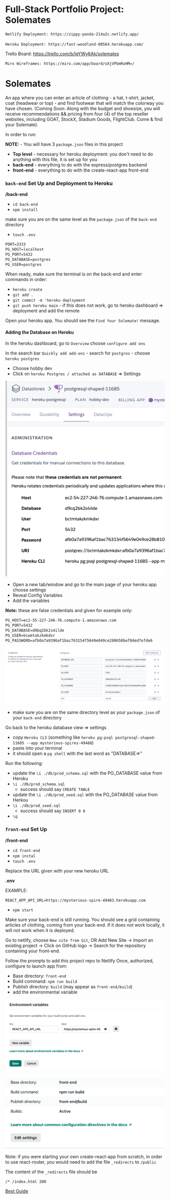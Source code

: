 # Full-Stack Portfolio Project: Solemates

	Netlify Deployment: https://zippy-panda-214a2c.netlify.app/

	Heroku Deployment: https://fast-woodland-00564.herokuapp.com/
  
  Trello Board: https://trello.com/b/leYWy6Ak/solemates
  
	Miro Wireframes: https://miro.com/app/board/uXjVPbmRoHM=/

# Solemates

An app where you can enter an article of clothing - a hat, t-shirt, jacket, coat (headwear or top) - and find footwear that will match the colorway you have chosen. (Coming Soon: Along with the budget and shoesize, you will receive recommendations && pricing from four (4) of the top reseller websites, including GOAT, StockX, Stadium Goods, FlightClub. Come & find your Solemate).


In order to run:

**NOTE:** - You will have 3 `package.json` files in this project

- **Top level** - necessary for heroku deployment: you don't need to do anything with this file, it is set up for you
- **back-end** - everything to do with the express/postgres backend
- **front-end** - everything to do with the create-react-app front-end

### `back-end` Set Up and Deployment to Heroku

**/back-end**

- `cd back-end`
- `npm install`

make sure you are on the same level as the `package.json` of the `back-end` directory
- `touch .env`

```
PORT=3333
PG_HOST=localhost
PG_PORT=5432
PG_DATABASE=postgres
PG_USER=postgres
```

When ready, make sure the terminal is on the back-end and enter commands in order:

- `heroku create`
- `git add .`
- `git commit -m 'heroku deployment`
- `git push heroku main` - if this does not work, go to heroku dashboard => deployment and add the remote

Open your heroku app. You should see the `Find Your Solemate!` message.

#### Adding the Database on Heroku

In the heroku dashboard, go to `Overview` choose `configure add ons`

In the search bar `Quickly add add-ons` - search for `postgres` - choose `heroku postgres`

- Choose hobby dev
- Click on `heroku Postgres / attached as DATABASE` => Settings

![](./assets/heroku-database-dash.png)

- Open a new tab/window and go to the main page of your heroku app choose settings
- Reveal Config Variables
- Add the variables

**Note:** these are false credentials and given for example only:

```
PG_HOST=ec2-55-227-246-76.compute-1.amazonaws.com
PG_PORT=5432
PG_DATABASE=d9bq2bk2s4ilde
PG_USER=bcwmtakzkmkdxr
PG_PASSWORD=afb0a7a9396af1bac763154f5649e049ce280658bef0ded7efde6
```

![](./assets/heroku-config-vars.png)

- make sure you are on the same directory level as your `package.json` of your `back-end` directory

Go back to the heroku database view => settings

- copy `Heroku CLI` (something like `heroku pg:psql postgresql-shaped-11685 --app mysterious-spires-49488`)
- paste into your terminal
- it should open a `pg shell` with the last word as "DATABASE=>"

Run the following:

- update the `\i ./db/prod_schema.sql` with the PG_DATABASE value from Heroku
- `\i ./db/prod_schema.sql`
  - success should say `CREATE TABLE`
- update the `\i ./db/prod_seed.sql` with the PG_DATABASE value from Herkou
- `\i ./db/prod_seed.sql`
  - success should say `INSERT 0 6`
- `\q`

### `front-end` Set Up

**/front-end**

- `cd front-end`
- `npm instal`
- `touch .env`

Replace the URL given with your new heroku URL

**.env**

EXAMPLE:
```
REACT_APP_API_URL=https://mysterious-spire-49483.herokuapp.com
```

- `npm start`

Make sure your back-end is still running. You should see a grid containing articles of clothing, coming from your back-end. If it does not work locally, it will not work when it is deployed.

Go to netlify, choose `New site from Git`, OR Add New Site -> Import an existing project -> Click on GitHub logo -> Search for the repository containing your front-end.

Follow the prompts to add this project repo to Netlify
Once, authorized, configure to launch app from:

- Base directory: `front-end`
- Build command: `npm run build`
- Publish directory: `build` (may appear as `front-end/build`)
- add the environmental variable

![](./assets/netlify-deploy-env.png)

![](./assets/netlify-deploy-settings.png)

Note: if you were starting your own create-react-app from scratch, in order to use react-router, you would need to add the file `_redirects` to `/public`

The content of the `_redirects` file should be

```
/* /index.html 200
```

[Best Guide](https://github.com/joinpursuit/pern-final-project-template)
